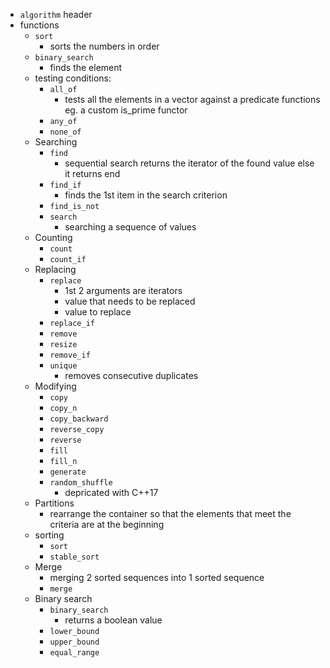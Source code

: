 - `algorithm` header
- functions
	- `sort`
		- sorts the numbers in order
	- `binary_search`
		- finds the element
	- testing conditions:
		- `all_of`
			- tests all the elements in a vector against a predicate functions eg. a custom is_prime functor
		- `any_of`
		- `none_of`
	- Searching
		- `find`
			- sequential search returns the iterator of the found value else it returns end
		- `find_if`
			- finds the 1st item in the search criterion
		- `find_is_not`
		- `search`
			- searching a sequence of values
	- Counting
		- `count`
		- `count_if`
	- Replacing
		- `replace`
			- 1st 2 arguments are iterators
			-  value that needs to be replaced
			- value to replace
		- `replace_if`
		- `remove`
		- `resize`
		- `remove_if`
		- `unique`
			- removes consecutive duplicates
	- Modifying
		- `copy`
		- `copy_n`
		- `copy_backward`
		- `reverse_copy`
		- `reverse`
		- `fill`
		- `fill_n`
		- `generate`
		- `random_shuffle`
			- depricated with C++17
	- Partitions
		- rearrange the container so that the elements that meet the criteria are at the beginning
	- sorting
		- `sort`
		- `stable_sort`
	- Merge
		- merging 2 sorted sequences into 1 sorted sequence
		- `merge`
	- Binary search
		- `binary_search`
			- returns a boolean value
		- `lower_bound`
		- `upper_bound`
		- `equal_range`
			